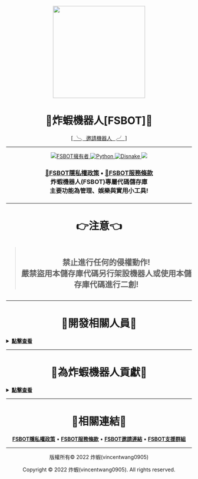 <p align="center">
    <image src="https://media.discordapp.net/attachments/986420033121054790/1077218193283751966/fsbot.png" width="250px" ></image>
    <h1 align="center">
        <b>🍤炸蝦機器人[FSBOT]🍤</b>
    </h1>
</p>

<p align="center">
<a href="https://invite.fsbot.tk/">[ ╰╮ 邀請機器人 ╭╯ ]</a> 
</p>

---

<p align="center">
    <a href="https://github.com/vincentwang0905">
        <img alt="FSBOT擁有者" src="https://img.shields.io/badge/FSBOT擁有者-炸蝦(vincentwang0905)-blue.svg?style=for-the-badge&logo=github" />
    </a>
    <a href="https://www.python.org/">
        <img alt="Python" src="https://img.shields.io/badge/Python版本-V3.11.2-yellow.svg?style=for-the-badge&logo=python" />
    </a>
    <a href="https://disnake.dev/">
        <img alt="Disnake" src="https://img.shields.io/badge/Disnake版本-V2.7.2-blue.svg?style=for-the-badge&logo=discord" />
    </a>
    <a href="https://discord.fsbot.tk" alt="Discord支援群組">
        <img src="https://img.shields.io/discord/937628164862136362?style=for-the-badge&logo=discord&label=%E6%94%AF%E6%8F%B4%E4%BC%BA%E6%9C%8D%E5%99%A8"/>
    </a>
</p>
<h3 align="center">
    <a href="https://www.fsbot.tk/#privacypolicy" alt="🔗FSBOT隱私權政策"><b>🔗FSBOT隱私權政策</b></a> • <a href="https://www.fsbot.tk/#tos" alt="🔗FSBOT服務條款"><b>🔗FSBOT服務條款</b></a></br>
    <b>炸蝦機器人(FSBOT)專屬代碼儲存庫</br>主要功能為管理、娛樂與實用小工具!</b>
<h3>

---

<h1 align="center"><b>👉注意👈</b></h1>

> <h2 align="center"></br>禁止進行任何的侵權動作!</br>嚴禁盜用本儲存庫代碼另行架設機器人或使用本儲存庫代碼進行二創!<h2> 

---

<h1 align="center"><b>👑開發相關人員👑</b></h1>
<details>
<summary><u><b>點擊查看</b></u></summary>
<p align="center">
    </br><table align="center">
        <tr align="center">
            <td align="center">👑主要開發者</td>
            <td align="center"><a href="https://github.com/vincentwang0905" alt="vincentwang0905 炸蝦"><b>vincentwang0905 | 炸蝦</b></a></td>
        </tr>
    </table></br>
    <table align="center">
        <tr align="center">
            <td align="center">ℹ️貢獻內容ℹ️</td>
            <td align="center">👉貢獻人員👈</td>
        </tr>
        <tr align="center">
            <td align="center">協助代碼編寫</td>
            <td align="center"><a href="https://github.com/peter995peter" alt="peter995peter 不能吃的木呱"><b>peter995peter | 不能吃的木呱</b></td>
        </tr>
        <tr align="center">
            <td align="center">協助代碼編寫</td>
            <td align="center"><a href="https://github.com/Sakurajima-Mai-San" alt="さくらじま まい Kevin"><b>さくらじま まい | Kevin</b></td>
        </tr>
        <tr align="center">
            <td align="center">協助代碼編寫</td>
            <td align="center"><a href="https://github.com/kangjwme" alt="kangjwme KJW"><b>kangjwme | KJW</b></td>
        </tr>
        <tr align="center">
            <td align="center">協助修復BUG與建議</td>
            <td align="center"><a href="https://github.com/Youzi9601" alt="Youzi9601柚子"><b>Youzi9601 | 柚子</b></td>
        </tr>
    </table>
</p>
</details>

---

<h1 align="center"><b>🤝為炸蝦機器人貢獻🤝</b></h1>
<details>
<summary><u><b>點擊查看</b></u></summary>
<h2>空缺1</h2>
    
<p align="center">本地化(i18n) 翻譯</br>有意願協助者，請前往 <a href="https://discord.fsbot.tk/" alt="FSBOT支援群組"><b>FSBOT支援群組</b></a> 查看 <a href="https://discord.com/channels/937628164862136362/1078910164666695680" alt="FSBOT本地化公告">本地化相關公告</a></br>並於 <a href="" alt="FSBOT本地化"> 本地化網站</a> 選擇要翻譯的語言後即可開始翻譯</p>
<p align="center">
<table align="center">
    <tr align="center">
        <td align="center">總翻譯進度</td>
        <td align="center"><a title="Crowdin" target="_blank" href="https://translate.fsbot.xyz"><img src="https://badges.crowdin.net/fsbot-translate/localized.svg"></a></td>
    </tr>
</table>
</p>
</details>

---

<h1 align="center"><b>🔗相關連結🔗</b></h1>
<p align="center">
    <a href="https://www.fsbot.tk/#privacypolicy" alt="FSBOT隱私權政策"><b>FSBOT隱私權政策</b></a> • <a href="https://www.fsbot.tk/#tos" alt="FSBOT服務條款"><b>FSBOT服務條款</b></a> • <a href="https://invite.fsbot.tk/" alt="FSBOT邀請連結"><b>FSBOT邀請連結</b></a> • <a href="https://discord.fsbot.tk/" alt="FSBOT支援群組"><b>FSBOT支援群組</b></a>
</p>

---

<p align="center">版權所有© 2022 炸蝦(vincentwang0905)</p>
<p align="center">Copyright © 2022 炸蝦(vincentwang0905). All rights reserved.</p>
